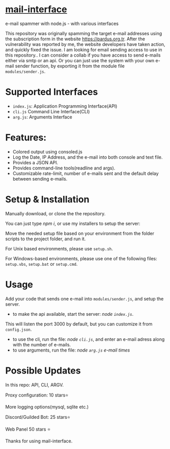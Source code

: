 # [mail-interface](https://github.com/Rednexie/mail-interface)
e-mail spammer with node.js - with various interfaces


This repository was originally spamming the target e-mail addresses using the subscription form in the website https://pardus.org.tr. After the vulnerability was reported by me, the website developers have taken action, and quickly fixed the issue. I am looking for email sending access to use in this repository.. I can consider a collab if you have access to send e-mails either via smtp or an api. Or you can just use the system with your own e-mail sender function, by exporting it from the module file `modules/sender.js`. 

# Supported Interfaces
- `index.js`: Application Programming Interface(API)
- `cli.js` Command Line Interface(CLI)
- `arg.js`: Arguments Interface

# Features: 
- Colored output using consoled.js
- Log the Date, IP Address, and the e-mail into both console and text file.
- Provides a JSON API.
- Provides command-line tools(readline and args).
- Customizable rate-limit, number of e-mails sent and the default delay between sending e-mails.

# Setup & Installation
Manually download, or clone the the repository. 


You can just type *npm i*, or use my installers to setup the server:


Move the needed setup file based on your environment from the folder scripts to the project folder, and run it.

For Unix based environments, please use `setup.sh`.

For Windows-based environments, please use one of the following files:
`setup.vbs`,
`setup.bat` 
or `setup.cmd`.

# Usage

Add your code that sends one e-mail into `modules/sender.js`, and setup the server.


- to make the api available, start the server: *node `index.js`*. 


This will listen the port 3000 by default, but you can customize it from `config.json`.
- to use the cli, run the file: *node `cli.js`*, and enter an e-mail adress along with the number of e-mails.
- to use arguments, run the file: *node `arg.js` e-mail times*

# Possible Updates

In this repo: API, CLI, ARGV.

Proxy configuration: 10 stars⭐

More logging options(mysql, sqlite etc.)

Discord/Guilded Bot: 25 stars⭐

Web Panel 50 stars ⭐

Thanks for using mail-interface.

